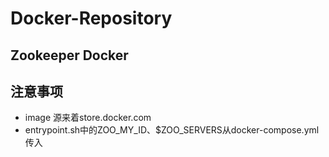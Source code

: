 # Docker-Repository

## Zookeeper Docker

##  注意事项

* image 源来着store.docker.com
* entrypoint.sh中的ZOO_MY_ID、$ZOO_SERVERS从docker-compose.yml传入
